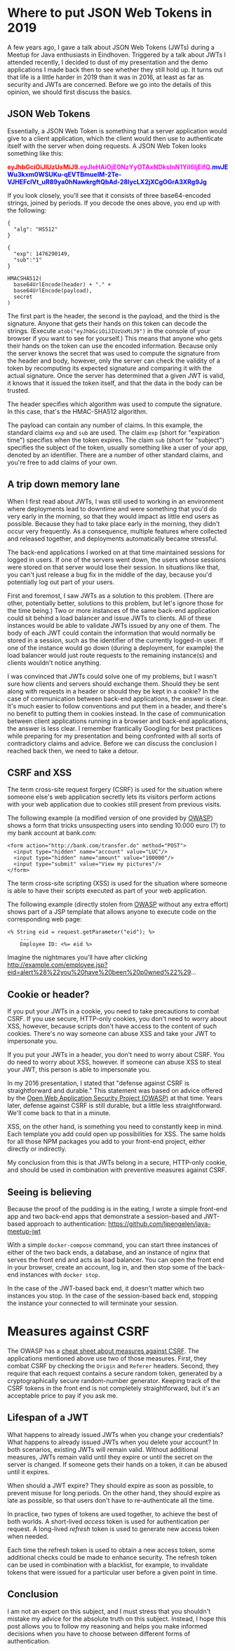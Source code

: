 # Where to put JSON Web Tokens in 2019

A few years ago, I gave a talk about JSON Web Tokens (JWTs) during a Meetup for Java enthusiasts in Eindhoven.
Triggered by a talk about JWTs I attended recently, I decided to dust of my presentation and the demo applications I made back then to see whether they still hold up.
It turns out that life is a little harder in 2019 than it was in 2016, at least as far as security and JWTs are concerned.
Before we go into the details of this opinion, we should first discuss the basics.

## JSON Web Tokens

Essentially, a JSON Web Token is something that a server application would give to a client application, which the client would then use to authenticate itself with the server when doing requests.
A JSON Web Token looks something like this:

**<span style="color: red">eyJhbGciOiJIUzUxMiJ9</span>.<span style="color: fuchsia">eyJleHAiOjE0NzYyOTAxNDksInN1YiI6IjEifQ</span>.<span style="color: blue">mvJEWu3kxm0WSUKu-qEVTBmuelM-2Te-VJHEFclVt_uR89ya0hNawkrgftQbAd-28lycLX2jXCgOGrA3XRg9Jg</span>**

If you look closely, you'll see that it consists of three base64-encoded strings, joined by periods.
If you decode the ones above, you end up with the following:

```
{
  "alg": "HS512"
}
```

```
{
  "exp": 1476290149,
  "sub":"1"
}
```

```
HMACSHA512(
  base64UrlEncode(header) + "." +
  base64UrlEncode(payload),
  secret
)
```

The first part is the header, the second is the payload, and the third is the signature.
Anyone that gets their hands on this token can decode the strings.
(Execute `atob("eyJhbGciOiJIUzUxMiJ9")` in the console of your browser if you want to see for yourself.)
This means that anyone who gets their hands on the token can use the encoded information.
Because only the server knows the secret that was used to compute the signature from the header and body, however, only the server can check the validity of a token by recomputing its expected signature and comparing it with the actual signature.
Once the server has determined that a given JWT is valid, it knows that it issued the token itself, and that the data in the body can be trusted.

The header specifies which algorithm was used to compute the signature.
In this case, that's the HMAC-SHA512 algorithm.

The payload can contain any number of claims.
In this example, the standard claims `exp` and `sub` are used.
The claim `exp` (short for "expiration time") specifies when the token expires.
The claim `sub` (short for "subject") specifies the subject of the token, usually something like a user of your app, denoted by an identifier.
There are a number of other standard claims, and you're free to add claims of your own.

## A trip down memory lane

When I first read about JWTs, I was still used to working in an environment where deployments lead to downtime and were something that you'd do very early in the morning, so that they would impact as little end users as possible.
Because they had to take place early in the morning, they didn't occur very frequently.
As a consequence, multiple features where collected and released together, and deployments automatically became stressful.

The back-end applications I worked on at that time maintained sessions for logged in users.
If one of the servers went down, the users whose sessions were stored on that server would lose their session.
In situations like that, you can't just release a bug fix in the middle of the day, because you'd potentially log out part of your users.

First and foremost, I saw JWTs as a solution to this problem.
(There are other, potentially better, solutions to this problem, but let's ignore those for the time being.)
Two or more instances of the same back-end application could sit behind a load balancer and issue JWTs to clients.
All of these instances would be able to validate JWTs issued by any one of them.
The body of each JWT could contain the information that would normally be stored in a session, such as the identifier of the currently logged-in user.
If one of the instance would go down (during a deployment, for example) the load balancer would just route requests to the remaining instance(s) and clients wouldn't notice anything.

I was convinced that JWTs could solve one of my problems, but I wasn't sure how clients and servers should exchange them.
Should they be sent along with requests in a header or should they be kept in a cookie?
In the case of communication between back-end applications, the answer is clear.
It's much easier to follow conventions and put them in a header, and there's no benefit to putting them in cookies instead.
In the case of communication between client applications running in a browser and back-end applications, the answer is less clear.
I remember frantically Googling for best practices while preparing for my presentation and being confronted with all sorts of contradictory claims and advice.
Before we can discuss the conclusion I reached back then, we need to take a detour.

## CSRF and XSS

The term cross-site request forgery (CSRF) is used for the situation where someone else's web application secretly lets its visitors perform actions with your web application due to cookies still present from previous visits.

The following example (a modified version of one provided by [OWASP](https://www.owasp.org/index.php/Cross-Site_Request_Forgery_(CSRF))) shows a form that tricks unsuspecting users into sending 10.000 euro (?) to my bank account at bank.com:

```
<form action="http://bank.com/transfer.do" method="POST">
  <input type="hidden" name="account" value="LUC"/>
  <input type="hidden" name="amount" value="100000"/>
  <input type="submit" value="View my pictures"/>
</form>
```

The term cross-site scripting (XSS) is used for the situation where someone is able to have their scripts executed as part of your web application.

The following example (directly stolen from [OWASP](https://www.owasp.org/index.php/Cross-site_Scripting_(XSS)) without any extra effort) shows part of a JSP template that allows anyone to execute code on the corresponding web page:

```
<% String eid = request.getParameter("eid"); %>
	...
	Employee ID: <%= eid %>
```

Imagine the nightmares you'll have after clicking http://example.com/employee.jsp?eid=alert%28%22you%20have%20been%20p0wned%22%29...

## Cookie or header?

If you put your JWTs in a cookie, you need to take precautions to combat CSRF.
If you use secure, HTTP-only cookies, you don't need to worry about XSS, however, because scripts don't have access to the content of such cookies.
There's no way someone can abuse XSS and take your JWT to impersonate you.

If you put your JWTs in a header, you don't need to worry about CSRF.
You do need to worry about XSS, however.
If someone can abuse XSS to steal your JWT, this person is able to impersonate you.

In my 2016 presentation, I stated that "defense against CSRF is straightforward and durable."
This statement was based on advice offered by the [Open Web Application Security Project (OWASP)](https://www.owasp.org/) at that time.
Years later, defense against CSRF is still durable, but a little less straightforward.
We'll come back to that in a minute.

XSS, on the other hand, is something you need to constantly keep in mind.
Each template you add could open up possibilities for XSS.
The same holds for all those NPM packages you add to your front-end project, either directly or indirectly.

My conclusion from this is that JWTs belong in a secure, HTTP-only cookie, and should be used in combination with preventive measures against CSRF.

## Seeing is believing

Because the proof of the pudding is in the eating, I wrote a simple front-end app and two back-end apps that demonstrate a session-based and JWT-based approach to authentication: https://github.com/ljpengelen/java-meetup-jwt

With a simple `docker-compose` command, you can start three instances of either of the two back ends, a database, and an instance of nginx that serves the front end and acts as load balancer.
You can open the front end in your browser, create an account, log in, and then stop some of the back-end instances with `docker stop`.

In the case of the JWT-based back end, it doesn't matter which two instances you stop.
In the case of the session-based back end, stopping the instance your connected to will terminate your session.

# Measures against CSRF

The OWASP has a [cheat sheet about measures against CSRF](https://cheatsheetseries.owasp.org/cheatsheets/Cross-Site_Request_Forgery_Prevention_Cheat_Sheet.html).
The applications mentioned above use two of those measures.
First, they combat CSRF by checking the `Origin` and `Referer` headers.
Second, they require that each request contains a secure random token, generated by a cryptographically secure random-number generator.
Keeping track of the CSRF tokens in the front end is not completely straightforward, but it's an acceptable price to pay if you ask me.

## Lifespan of a JWT

What happens to already issued JWTs when you change your credentials?
What happens to already issued JWTs when you delete your account?
In both scenarios, existing JWTs will remain valid.
Without additional measures, JWTs remain valid until they expire or until the secret on the server is changed.
If someone gets their hands on a token, it can be abused until it expires.

When should a JWT expire?
They should expire as soon as possible, to prevent misuse for long periods.
On the other hand, they should expire as late as possible, so that users don't have to re-authenticate all the time.

In practice, two types of tokens are used together, to achieve the best of both worlds.
A short-lived *access* token is used for authentication per request.
A long-lived *refresh* token is used to generate new access token when needed.

Each time the refresh token is used to obtain a new access token, some additional checks could be made to enhance security.
The refresh token can be used in combination with a blacklist, for example, to invalidate tokens that were issued for a particular user before a given point in time.

## Conclusion

I am not an expert on this subject, and I must stress that you shouldn't mistake my advice for the absolute truth on this subject.
Instead, I hope this post allows you to follow my reasoning and helps you make informed decisions when you have to choose between different forms of authentication.
